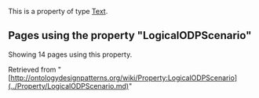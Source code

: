 This is a property of type [Text](../Type/Text.md "Type:Text").




  


## Pages using the property "LogicalODPScenario"


Showing 14 pages using this property.



Retrieved from "[http://ontologydesignpatterns.org/wiki/Property:LogicalODPScenario](../Property/LogicalODPScenario.md)"